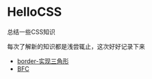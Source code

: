 # HelloCSS
总结一些CSS知识


每次了解新的知识都是浅尝辄止，这次好好记录下来

* [border-实现三角形](https://github.com/Chellyyy/HelloCSS/blob/master/docs/border.md)
* [BFC](https://github.com/Chellyyy/HelloCSS/blob/master/docs/BFC.md)